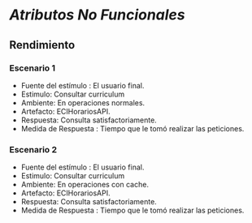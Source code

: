 # ***Atributos No Funcionales*** 

## Rendimiento 
### Escenario 1 
* Fuente del estímulo : El usuario final. 
* Estimulo: Consultar curriculum 
* Ambiente: En operaciones normales. 
* Artefacto: ECIHorariosAPI.
* Respuesta: Consulta satisfactoriamente.
* Medida de Respuesta : Tiempo que le tomó realizar las peticiones.  

### Escenario 2
* Fuente del estímulo : El usuario final. 
* Estimulo: Consultar curriculum 
* Ambiente: En operaciones con cache. 
* Artefacto: ECIHorariosAPI.
* Respuesta: Consulta satisfactoriamente.
* Medida de Respuesta : Tiempo que le tomó realizar las peticiones.
